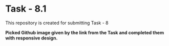 # Task - 8.1
This repository is created for submitting Task - 8


**Picked Github image given by the link from the Task and completed them with responsive design.**
